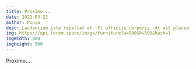 ```yaml
---
title: Proximo...
date: 2022-03-22
author: Pouya
desc: Laudantium iste repellat et. Et officiis corporis. At est placeat voluptas aut. Soluta dolor quae quae tempora. Voluptatibus quibusdam natus. Facilis ea repellendus expedita voluptatum rerum autem.
img: https://api.lorem.space/image/furniture?w=800&h=500&hash=1
imgWidth: 800
imgHeight: 500
---
```


Proximo...
